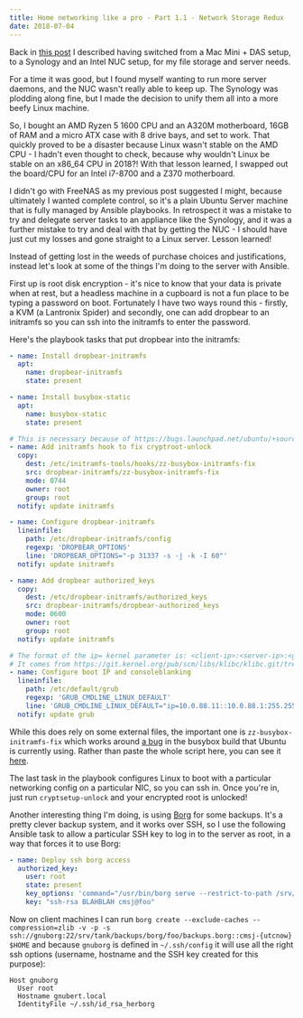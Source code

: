 ```yaml
---
title: Home networking like a pro - Part 1.1 - Network Storage Redux
date: 2018-07-04
---
```


Back in [this post](/2017/06/22/home-pro-part-1-nas.html) I described having switched from a Mac Mini + DAS setup, to a Synology and an Intel NUC setup, for my file storage and server needs.

For a time it was good, but I found myself wanting to run more server daemons, and the NUC wasn't really able to keep up. The Synology was plodding along fine, but I made the decision to unify them all into a more beefy Linux machine.

So, I bought an AMD Ryzen 5 1600 CPU and an A320M motherboard, 16GB of RAM and a micro ATX case with 8 drive bays, and set to work. That quickly proved to be a disaster because Linux wasn't stable on the AMD CPU - I hadn't even thought to check, because why wouldn't Linux be stable on an x86_64 CPU in 2018?! With that lesson learned, I swapped out the board/CPU for an Intel i7-8700 and a Z370 motherboard.

I didn't go with FreeNAS as my previous post suggested I might, because ultimately I wanted complete control, so it's a plain Ubuntu Server machine that is fully managed by Ansible playbooks. In retrospect it was a mistake to try and delegate server tasks to an appliance like the Synology, and it was a further mistake to try and deal with that by getting the NUC - I should have just cut my losses and gone straight to a Linux server. Lesson learned!

Instead of getting lost in the weeds of purchase choices and justifications, instead let's look at some of the things I'm doing to the server with Ansible.

First up is root disk encryption - it's nice to know that your data is private when at rest, but a headless machine in a cupboard is not a fun place to be typing a password on boot. Fortunately I have two ways round this - firstly, a KVM (a Lantronix Spider) and secondly, one can add dropbear to an initramfs so you can ssh into the initramfs to enter the password.

Here's the playbook tasks that put dropbear into the initramfs:

```yaml
- name: Install dropbear-initramfs
  apt:
    name: dropbear-initramfs
    state: present

- name: Install busybox-static
  apt:
    name: busybox-static
    state: present

# This is necessary because of https://bugs.launchpad.net/ubuntu/+source/busybox/+bug/1651818
- name: Add initramfs hook to fix cryptroot-unlock
  copy:
    dest: /etc/initramfs-tools/hooks/zz-busybox-initramfs-fix
    src: dropbear-initramfs/zz-busybox-initramfs-fix
    mode: 0744
    owner: root
    group: root
  notify: update initramfs

- name: Configure dropbear-initramfs
  lineinfile:
    path: /etc/dropbear-initramfs/config
    regexp: 'DROPBEAR_OPTIONS'
    line: 'DROPBEAR_OPTIONS="-p 31337 -s -j -k -I 60"'
  notify: update initramfs

- name: Add dropbear authorized_keys
  copy:
    dest: /etc/dropbear-initramfs/authorized_keys
    src: dropbear-initramfs/dropbear-authorized_keys
    mode: 0600
    owner: root
    group: root
  notify: update initramfs

# The format of the ip= kernel parameter is: <client-ip>:<server-ip>:<gw-ip>:<netmask>:<hostname>:<device>:<autoconf>
# It comes from https://git.kernel.org/pub/scm/libs/klibc/klibc.git/tree/usr/kinit/ipconfig/README.ipconfig?id=HEAD
- name: Configure boot IP and consoleblanking
  lineinfile:
    path: /etc/default/grub
    regexp: 'GRUB_CMDLINE_LINUX_DEFAULT'
    line: 'GRUB_CMDLINE_LINUX_DEFAULT="ip=10.0.88.11::10.0.88.1:255.255.255.0:gnubert:enp0s31f6:none loglevel=7 consoleblank=0"'
  notify: update grub
```

While this does rely on some external files, the important one is `zz-busybox-initramfs-fix` which works around [a bug](https://bugs.launchpad.net/ubuntu/+source/busybox/+bug/1651818) in the busybox build that Ubuntu is currently using. Rather than paste the whole script here, you can see it [here](https://gist.github.com/cmsj/515fbf602f983e796ea11f95ce32d537).

The last task in the playbook configures Linux to boot with a particular networking config on a particular NIC, so you can ssh in. Once you're in, just run `cryptsetup-unlock` and your encrypted root is unlocked!

Another interesting thing I'm doing, is using [Borg](https://github.com/borgbackup) for some backups. It's a pretty clever backup system, and it works over SSH, so I use the following Ansible task to allow a particular SSH key to log in to the server as root, in a way that forces it to use Borg:

```yaml
- name: Deploy ssh borg access
  authorized_key:
    user: root
    state: present
    key_options: 'command="/usr/bin/borg serve --restrict-to-path /srv/tank/backups/borg",restrict'
    key: "ssh-rsa BLAHBLAH cmsj@foo"
```

Now on client machines I can run ```borg create --exclude-caches --compression=zlib -v -p -s ssh://gnuborg:22/srv/tank/backups/borg/foo/backups.borg::cmsj-{utcnow} $HOME``` and because `gnuborg` is defined in `~/.ssh/config` it will use all the right ssh options (username, hostname and the SSH key created for this purpose):

```
Host gnuborg
  User root
  Hostname gnubert.local
  IdentityFile ~/.ssh/id_rsa_herborg
```
